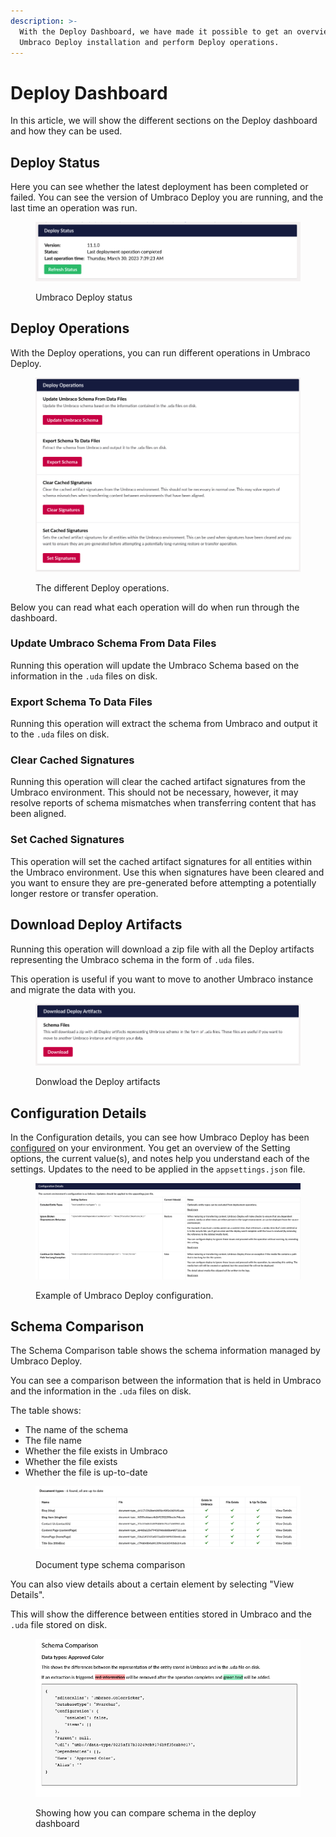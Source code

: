 ```yaml
---
description: >-
  With the Deploy Dashboard, we have made it possible to get an overview of your
  Umbraco Deploy installation and perform Deploy operations.
---
```


# Deploy Dashboard

In this article, we will show the different sections on the Deploy dashboard and how they can be used.

## Deploy Status

Here you can see whether the latest deployment has been completed or failed. You can see the version of Umbraco Deploy you are running, and the last time an operation was run.

<figure><img src="../.gitbook/assets/image (8).png" alt=""><figcaption><p>Umbraco Deploy status</p></figcaption></figure>

## Deploy Operations

With the Deploy operations, you can run different operations in Umbraco Deploy.&#x20;

<figure><img src="../.gitbook/assets/image (3).png" alt=""><figcaption><p>The different Deploy operations.</p></figcaption></figure>

Below you can read what each operation will do when run through the dashboard.

### Update Umbraco Schema From Data Files

Running this operation will update the Umbraco Schema based on the information in the `.uda` files on disk.

### Export Schema To Data Files

Running this operation will extract the schema from Umbraco and output it to the `.uda` files on disk.

### Clear Cached Signatures

Running this operation will clear the cached artifact signatures from the Umbraco environment. This should not be necessary, however, it may resolve reports of schema mismatches when transferring content that has been aligned.

### Set Cached Signatures

This operation will set the cached artifact signatures for all entities within the Umbraco environment. Use this when signatures have been cleared and you want to ensure they are pre-generated before attempting a potentially longer restore or transfer operation.

## Download Deploy Artifacts

Running this operation will download a zip file with all the Deploy artifacts representing the Umbraco schema in the form of `.uda` files.

This operation is useful if you want to move to another Umbraco instance and migrate the data with you.

<figure><img src="../.gitbook/assets/image (9).png" alt=""><figcaption><p>Donwload the Deploy artifacts</p></figcaption></figure>

## Configuration Details

In the Configuration details, you can see how Umbraco Deploy has been [configured](../deploy-settings.md) on your environment. You get an overview of the Setting options, the current value(s), and notes help you understand each of the settings. Updates to the need to be applied in the `appsettings.json` file.

<figure><img src="../.gitbook/assets/image (2).png" alt=""><figcaption><p>Example of Umbraco Deploy configuration.</p></figcaption></figure>

## Schema Comparison

The Schema Comparison table shows the schema information managed by Umbraco Deploy.

You can see a comparison between the information that is held in Umbraco and the information in the `.uda` files on disk.

The table shows:

* The name of the schema
* The file name
* Whether the file exists in Umbraco
* Whether the file exists
* Whether the file is up-to-date

<figure><img src="../.gitbook/assets/image (5).png" alt=""><figcaption><p>Document type schema comparison</p></figcaption></figure>

You can also view details about a certain element by selecting "View Details".

This will show the difference between entities stored in Umbraco and the `.uda` file stored on disk.

<figure><img src="../.gitbook/assets/image.png" alt=""><figcaption><p>Showing how you can compare schema in the deploy dashboard</p></figcaption></figure>

